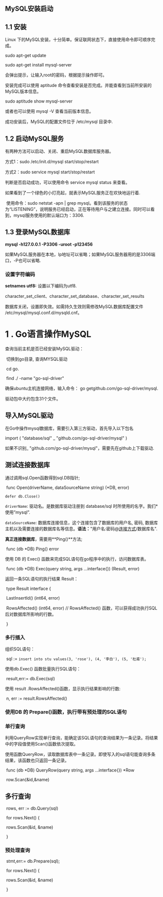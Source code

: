 ## MySQL安装启动

## 1.1   安装

Linux 下的MySQL安装，十分简单。保证联网状态下，直接使用命令即可顺序完成。

sudo apt-get update

sudo apt-get install mysql-server

会弹出提示，让输入root的密码，根据提示操作即可。

安装完成可以使用 aptitude 命令查看安装是否完成。并能查看到当前所安装的MySQL版本信息。

sudo aptitude show mysql-server

或者也可以使用 mysql -V 查看当前版本信息。

成功安装后，MySQL的配置文件位于 /etc/mysql 目录中.

## 1.2   启动MySQL服务

有两种方法可以启动、关闭、重启MySQL数据库服务器。

方式1：sudo /etc/init.d/mysql start/stop/restart 

方式2：sudo service mysql start/stop/restart

判断是否启动成功，可以使用命令 service mysql status 来查看。

如果看到了一个绿色的小灯亮起，就表示MySQL服务正在欢快地运行着.

​	使用命令：sudo netstat -apn | grep mysql。看到该服务的状态为“LISTENING”，说明服务已经启动，正在等待用户与之建立连接。同时可以看到，mysql服务使用的默认端口为：3306.

## 1.3   登录MySQL数据库

**mysql -h127.0.0.1 -P3306 -uroot -p123456**

如果MySQL服务器在本地，Ip地址可以省略；如果MySQL服务器用的是3306端口，-P也可以省略.

### 设置字符编码

**setnames utf8:** 设置以下编码为utf8.

character_set_client、character_set_database、character_set_results

数据库关闭，设置即失效。如需持久生效则需修改MySQL数据库配置文件
/etc/mysql/mysql.conf.d/mysqld.cnf。

# 1 . Go语言操作MySQL

查询当前主机是否已经安装MySQL驱动：

​	切换到go目录, 查询MYSQL驱动

​	cd go.  

​	find ./ -name "go-sql-driver"

确保ubuntu主机连接网络，输入命令： go getgithub.com/go-sql-driver/mysql.

驱动包中大约包含31个文件。

##  导入MySQL驱动

在Go中操作mysql数据库，需要引入第三方驱动，首先导入以下包名

import
(
   "database/sql"
   _ "github.com/go-sql-driver/mysql"
)

如果不识别_ "github.com/go-sql-driver/mysql"，需要先在github上下载驱动.

##  测试连接数据库

通过调用sql.Open函数得到sql.DB指针;

​	func Open(driverName, dataSourceName string) (*DB, error)

```
defer db.Close()
```

`driverName`: 驱动名。是数据库驱动注册到 database/sql 时所使用的名字。我们*使用”mysql”.

`dataSourceName`: 数据库连接信息，这个连接包含了数据库的用户名, 密码, 数据库主机以及需要连接的数据库名等信息。**语法：**"用户名:密码@[连接方式](主机名**:**端口号)/数据库名".



**真正连接数据库**，需要用**Ping()**方法;

​	func (db *DB) Ping() error



使用 DB 的 Exec() 函数来完成SQL语句在go程序中的执行，访问数据库表。

​	func (db *DB) Exec(query string, args ...interface{}) (Result, error)

返回一条SQL语句的执行结果 Result：

​	type Result interface {

​    		LastInsertId() (int64, error)

​    		RowsAffected() (int64, error)	// RowsAffected() 函数，可以获得成功执行SQL后对数据库所影响的行数。

​	}

### 多行插入

组织SQL语句：

​	sql :=  ` insert into stu values(3, 'rose'), (4, '李白'), (5, '杜甫'); `

使用db.Exec() 函数批量执行SQL语句：

​	result,err:= db.Exec(sql)

使用 result .RowsAffected()函数，显示执行结果影响的行数:

​	n, err := result.RowsAffected()

### 使用DB 的 Prepare()函数，执行带有预处理的SQL语句

### 单行查询

利用QueryRow实现单行查询，能确定该SQL语句的查询结果为一条记录。将结果中的字段值使用Scan()函数依次提取。

使用函数QueryRow，读取数据库表中一条记录。即使写入的sql语句能查询多条结果，该函数也只返回一条记录。

​	func (db *DB) QueryRow(query string, args ...interface{}) *Row

​	row.Scan(&id,&name)	

## 多行查询

​	rows, err := db.Query(sql)

​	for rows.Next() {

​       rows.Scan(&id, &name)

​	}

### 预处理查询

​	stmt,err:= db.Prepare(sql);

​	for rows.Next() {

​       rows.Scan(&id, &name)

​	}